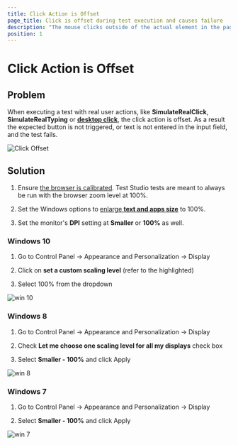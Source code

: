 ```yaml
---
title: Click Action is Offset
page_title: Click is offset during test execution and causes failure
description: "The mouse clicks outside of the actual element in the page. THe clicks are misaligned. Click with simulate real user behavior fails. Enter text step fails. Enter text is offset. Offset click during execution. Desktop click fails. Simulate real click not working as expected. Click is offset from button."
position: 1
---
```

# Click Action is Offset

## Problem

When executing a test with real user actions, like **SimulateRealClick**, **SimulateRealTyping** or <a href="/features/recorder/advanced-recording-tools/element-steps/actions/mouse-actions" target="_blank"><strong>desktop click</strong></a>, the click action is offset. As a result the expected button is not triggered, or text is not entered in the input field, and the test fails.

![Click Offset][1]

## Solution

1. Ensure <a href="/features/project-settings/browsers" target="_blank">the browser is calibrated</a>. Test Studio tests are meant to always be run with the browser zoom level at 100%.

2. Set the Windows options to <a href="https://support.microsoft.com/en-us/windows/make-text-and-apps-bigger-c3095a80-6edd-4779-9282-623c4d721d64" target="_blank">enlarge __text and apps size__</a> to 100%.

3. Set the monitor's **DPI** setting at **Smaller** or **100%** as well.

### Windows 10

1. Go to Control Panel -> Appearance and Personalization -> Display

2. Click on **set a custom scaling level** (refer to the highlighted)

3. Select 100% from the dropdown  

![win 10][4]

### Windows 8

1. Go to Control Panel -> Appearance and Personalization -> Display

2. Check **Let me choose one scaling level for all my displays** check box

3. Select **Smaller - 100%** and click Apply

![win 8][2]

### Windows 7

1. Go to Control Panel -> Appearance and Personalization -> Display

2. Select **Smaller - 100%** and click Apply

![win 7][3]

[1]: /img/troubleshooting-guide/test-execution-problems-tg/click-action-fails/fig1.png
[2]: /img/troubleshooting-guide/test-execution-problems-tg/click-action-fails/fig2.png
[3]: /img/troubleshooting-guide/test-execution-problems-tg/click-action-fails/fig3.png
[4]: /img/troubleshooting-guide/test-execution-problems-tg/click-action-fails/fig4.png

